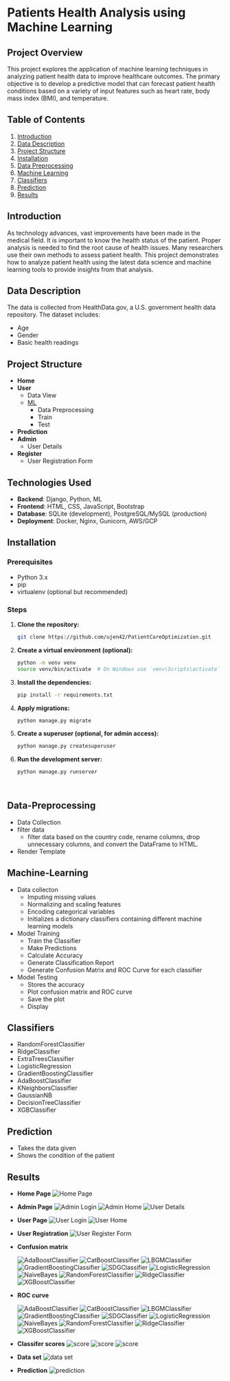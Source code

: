 # Patients Health Analysis using Machine Learning

## Project Overview
This project explores the application of machine learning techniques in analyzing patient health data to improve healthcare outcomes. The primary objective is to develop a predictive model that can forecast patient health conditions based on a variety of input features such as heart rate, body mass index (BMI), and temperature.

## Table of Contents
1. [Introduction](#Introduction)
2. [Data Description](#Data-Description)
3. [Project Structure](#Project-Structure)
4. [Installation](#Installation)
5. [Data Preprocessing](#Data-Preprocessing)
6. [Machine Learning](#Machine-Learning)
7. [Classifiers](#Classifiers)
8. [Prediction](#Prediction)
9. [Results](#Results)

## Introduction
As technology advances, vast improvements have been made in the medical field. It is important to know the health status of the patient. Proper analysis is needed to find the root cause of health issues. Many researchers use their own methods to assess patient health. This project demonstrates how to analyze patient health using the latest data science and machine learning tools to provide insights from that analysis.

## Data Description
The data is collected from HealthData.gov, a U.S. government health data repository. The dataset includes:
- Age
- Gender
- Basic health readings

## Project Structure
- **Home**
- **User**
  - Data View
  - [ML](#Machine-Learning)
    - Data Preprocessing
    - Train
    - Test
- **Prediction**
- **Admin**
  - User Details
- **Register**
  - User Registration Form


## Technologies Used

- **Backend**: Django, Python, ML
- **Frontend**: HTML, CSS, JavaScript, Bootstrap
- **Database**: SQLite (development), PostgreSQL/MySQL (production)
- **Deployment**: Docker, Nginx, Gunicorn, AWS/GCP


## Installation

### Prerequisites

- Python 3.x
- pip
- virtualenv (optional but recommended)

### Steps

1. **Clone the repository:**

   ```bash
   git clone https://github.com/ujen42/PatientCareOptimization.git

2. **Create a virtual environment (optional):**
   ```bash
   python -m venv venv
   source venv/bin/activate  # On Windows use `venv\Scripts\activate`

3. **Install the dependencies:**
   ```bash
   pip install -r requirements.txt
   
4. **Apply migrations:**
   ```bash
   python manage.py migrate

6. **Create a superuser (optional, for admin access):**
   ```bash
   python manage.py createsuperuser

7. **Run the development server:**
   ```bash
   python manage.py runserver

 
## Data-Preprocessing
- Data Collection
- filter data
  - filter data based on the country code, rename columns, drop unnecessary columns, and convert the DataFrame to HTML.
- Render Template

## Machine-Learning
- Data collecton
  - Imputing missing values
  - Normalizing and scaling features
  - Encoding categorical variables
  - Initializes a dictionary classifiers containing different machine learning models
- Model Training
  - Train the Classifier
  - Make Predictions
  - Calculate Accuracy
  - Generate Classification Report
  - Generate Confusion Matrix and ROC Curve for each classifier
- Model Testing
  - Stores the accuracy
  - Plot confusion matrix and ROC curve
  - Save the plot
  - Display
 
## Classifiers
- RandomForestClassifier
- RidgeClassifier
- ExtraTreesClassifier
- LogisticRegression
- GradientBoostingClassifier
- AdaBoostClassifier
- KNeighborsClassifier
- GaussianNB
- DecisionTreeClassifier
- XGBClassifier

## Prediction
- Takes the data given
- Shows the condition of the patient

## Results
- **Home Page**
  ![Home Page](media/patienthome.png)
- **Admin Page**
  ![Admin Login](media/patientadminlogin.png)
  ![Admin Home](media/patientadminhome.png)
  ![User Details](media/patientuserdetails.png)
- **User Page**
  ![User Login](media/patientuserlogin.png)
  ![User Home](media/patientuserhome.png)
- **User Registration**
  ![User Register Form](media/patientuserregister.png)
- **Confusion matrix**
  
  ![AdaBoostClassifier](confusion_matrix_AdaBoostClassifier.png)
  ![CatBoostClassifier](confusion_matrix_CatBoostClassifier.png)
  ![LBGMClassifier](confusion_matrix_LBGMClassifier.png)
  ![GradientBoostingClassifier](confusion_matrix_GradientBoostingClassifier.png)
  ![SDGClassifier](confusion_matrix_SDGClassifier.png)
  ![LogisticRegression](confusion_matrix_LogisticRegression.png)
  ![NaiveBayes](confusion_matrix_NaiveBayes.png)
  ![RandomForestClassifier](confusion_matrix_RandomForestClassifier.png)
  ![RidgeClassifier](confusion_matrix_RidgeClassifier.png)
  ![XGBoostClassifier](confusion_matrix_XGBoostClassifier.png)
- **ROC curve**
  
  ![AdaBoostClassifier](roc_curve_AdaBoostClassifier.png)
  ![CatBoostClassifier](roc_curve_CatBoostClassifier.png)
  ![LBGMClassifier](roc_curve_LBGMClassifier.png)
  ![GradientBoostingClassifier](roc_curve_GradientBoostingClassifier.png)
  ![SDGClassifier](roc_curve_SDGClassifier.png)
  ![LogisticRegression](roc_curve_LogisticRegression.png)
  ![NaiveBayes](roc_curve_NaiveBayes.png)
  ![RandomForestClassifier](roc_curve_RandomForestClassifier.png)
  ![RidgeClassifier](roc_curve_RidgeClassifier.png)
  ![XGBoostClassifier](roc_curve_XGBoostClassifier.png)
- **Classifer scores**
  ![score](media/patientalgo1.png)
  ![score](media/patientalgo2.png)
  ![score](media/patientalgo3.png)
- **Data set**
  ![data set](media/patientdataset.png)
- **Prediction**
  ![prediction](media/patientprediction.png)





